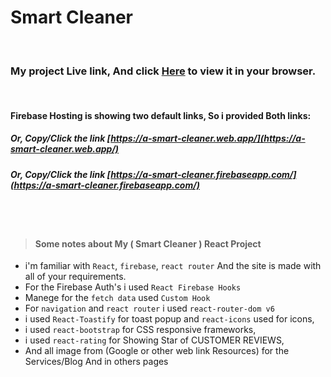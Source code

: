 # Smart Cleaner

<br />

### My project Live link, And click [Here](https://a-smart-cleaner.web.app/) to view it in your browser.

<br/>

#### Firebase Hosting is showing two default links, So i provided Both links:

##### Or, Copy/Click the link [https://a-smart-cleaner.web.app/](https://a-smart-cleaner.web.app/)

##### Or, Copy/Click the link [https://a-smart-cleaner.firebaseapp.com/](https://a-smart-cleaner.firebaseapp.com/)

<br /><br />

> #### Some notes about My ( Smart Cleaner ) React Project

- i'm familiar with `React`, `firebase`, `react router` And the site is made with all of your requirements.
- For the Firebase Auth's i used `React Firebase Hooks`
- Manege for the `fetch data` used `Custom Hook`
- For `navigation` and `react router` i used `react-router-dom v6`
- i used `React-Toastify` for toast popup and `react-icons` used for icons,
- i used `react-bootstrap` for CSS responsive frameworks,
- i used `react-rating` for Showing Star of CUSTOMER REVIEWS,
- And all image from (Google or other web link Resources) for the Services/Blog And in others pages
